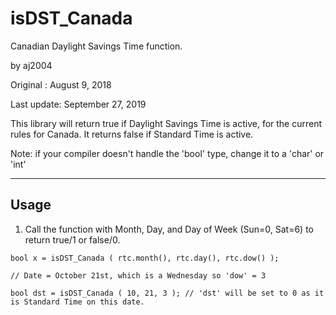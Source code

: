 # isDST_Canada
Canadian Daylight Savings Time function.

by aj2004

Original   : August 9, 2018

Last update: September 27, 2019

This library will return true if Daylight Savings Time is active, for the current rules for Canada. It returns false if Standard Time is active.

Note: if your compiler doesn't handle the 'bool' type, change it to a 'char' or 'int'

------
## Usage

1. Call the function with Month, Day, and Day of Week (Sun=0, Sat=6) to return true/1 or false/0.


`bool x = isDST_Canada ( rtc.month(), rtc.day(), rtc.dow() );`

`// Date = October 21st, which is a Wednesday so 'dow' = 3`


`bool dst = isDST_Canada ( 10, 21, 3 ); // 'dst' will be set to 0 as it is Standard Time on this date.`